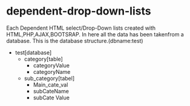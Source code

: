 # dependent-drop-down-lists
Each Dependent HTML select/Drop-Down lists created with HTML,PHP,AJAX,BOOTSRAP.
In here all the data has been takenfrom a database.
This is the database structure.(dbname:test)<br>
- test[database]
	- category[table]
		- categoryValue
		- categoryName
	- sub_category[tabel]
		- Main_cate_val
		- subCateName
		- subCate Value

